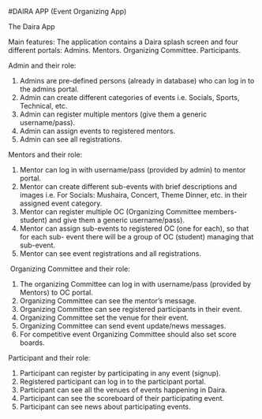 #DAIRA APP (Event Organizing App)

The Daira App

Main features:
The application contains a Daira splash screen and four different portals:
Admins.
Mentors.
Organizing Committee.
Participants.

Admin and their role:
1. Admins are pre-defined persons (already in database) who can log in to the admins
portal.
2. Admin can create different categories of events i.e. Socials, Sports, Technical, etc.
3. Admin can register multiple mentors (give them a generic username/pass).
4. Admin can assign events to registered mentors.
5. Admin can see all registrations.

Mentors and their role:
1. Mentor can log in with username/pass (provided by admin) to mentor portal.
2. Mentor can create different sub-events with brief descriptions and images i.e. For
Socials: Mushaira, Concert, Theme Dinner, etc. in their assigned event category.
3. Mentor can register multiple OC (Organizing Committee members-student) and give
them a generic username/pass).
4. Mentor can assign sub-events to registered OC (one for each), so that for each sub-
event there will be a group of OC (student) managing that sub-event.
5. Mentor can see event registrations and all registrations.

 Organizing Committee and their role:
1. The organizing Committee can log in with username/pass (provided by Mentors) to
OC portal.
2. Organizing Committee can see the mentor’s message.
3. Organizing Committee can see registered participants in their event.
4. Organizing Committee set the venue for their event.
5. Organizing Committee can send event update/news messages.
6. For competitive event Organizing Committee should also set score boards.

Participant and their role:

1. Participant can register by participating in any event (signup).
2. Registered participant can log in to the participant portal.
3. Participant can see all the venues of events happening in Daira.
4. Participant can see the scoreboard of their participating event.
5. Participant can see news about participating events.

